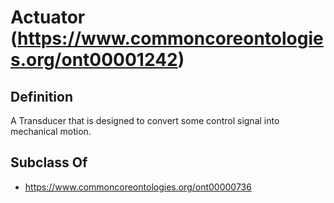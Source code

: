 # Actuator (https://www.commoncoreontologies.org/ont00001242)

## Definition
A Transducer that is designed to convert some control signal into mechanical motion.

## Subclass Of
- https://www.commoncoreontologies.org/ont00000736

